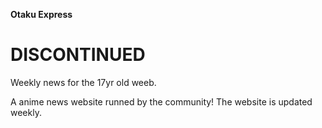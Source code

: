 <span font-size = "30px"><b>Otaku Express</b></span>
<br>
<h1>DISCONTINUED</h1>
Weekly news for the 17yr old weeb.
<p>A anime news website runned by the community!
The website is updated weekly.</p>
